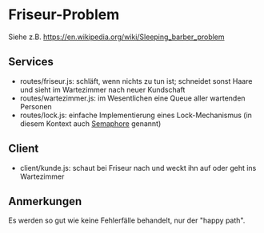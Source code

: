# Friseur-Problem

Siehe z.B. https://en.wikipedia.org/wiki/Sleeping_barber_problem

## Services

* routes/friseur.js: schläft, wenn nichts zu tun ist; schneidet sonst Haare 
  und sieht im Wartezimmer nach neuer Kundschaft
* routes/wartezimmer.js: im Wesentlichen eine Queue aller wartenden Personen
* routes/lock.js: einfache Implementierung eines Lock-Mechanismus
  (in diesem Kontext auch [Semaphore](https://en.wikipedia.org/wiki/Semaphore_(programming)) genannt)
  
## Client

* client/kunde.js: schaut bei Friseur nach und weckt ihn auf oder geht ins Wartezimmer

## Anmerkungen

Es werden so gut wie keine Fehlerfälle behandelt, nur der "happy path".
